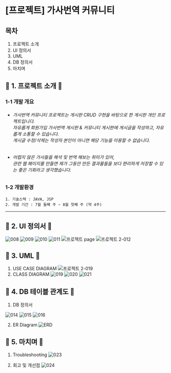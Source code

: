 

# [프로젝트] 가사번역 커뮤니티
## 목차
1. 프로젝트 소개
2. UI 정의서
3. UML
4. DB 정의서
5. 마치며

## 📌 1. 프로젝트 소개 📌
### 1-1 개발 개요
+ ###### 가사번역 커뮤니티 프로젝트는 게시판 CRUD 구현을 바탕으로 한 게시판 개인 프로젝트입니다. <br/> 자유롭게 회원가입 가사번역 게시판 & 커뮤니티 게시판에 게시글을 작성하고, 자유롭게 소통할 수 있습니다.  <br>게시글 수정/삭제는 작성자 본인이 아니면 해당 기능을 이용할 수 없습니다.
  
  
+ ###### 어렵지 않은 가사들을 해석 및 번역 해보는 취미가 있어, <br>관련 웹 페이지를 만들면  제가 그동안 만든 결과물들을 보다 편리하게 저장할 수 있는 좋은 기회라고 생각했습니다.

### 1-2 개발환경

	1. 기술스택 : JAVA, JSP
	2. 개발 기간 : 7월 둘째 주 ~ 8월 첫째 주 (약 4주)
*****



## 📌 2. UI 정의서 📌
![008](https://user-images.githubusercontent.com/80212139/128287100-faf9a5e7-ee7b-4bc3-898a-7dba6c78d943.jpg)
![009](https://user-images.githubusercontent.com/80212139/128287117-283289bb-cf25-45a7-8ce7-cd1c38a718b8.jpg)
![010](https://user-images.githubusercontent.com/80212139/128287125-efcb1eeb-8ebf-4221-b9ae-273a72b75ee0.jpg)
![011](https://user-images.githubusercontent.com/80212139/128287128-a25b5848-18f4-401f-8aff-99b20b353115.jpg)
![프로젝트 page](https://user-images.githubusercontent.com/80212139/128794387-36167fc8-d705-40f6-b1c6-49d238ba308b.png)
![프로젝트 2-012](https://user-images.githubusercontent.com/80212139/128791494-bb3757a2-f8e2-4fb2-9532-032b95b26fae.png)


## 📌 3. UML 📌
  1. USE CASE DIAGRAM
  ![프로젝트 2-019](https://user-images.githubusercontent.com/80212139/128287458-14c8b5b8-60db-4f85-b9dc-2e4014fc1c5c.png)
  2. CLASS DIAGRAM
![019](https://user-images.githubusercontent.com/80212139/128791612-b419b1d0-0879-4454-8e9d-7431d65953cf.png)
![020](https://user-images.githubusercontent.com/80212139/128791616-7ef4bf63-7d91-4d51-8b7d-43dd8f9901c9.png)
![021](https://user-images.githubusercontent.com/80212139/128791617-6d960321-fb05-44ad-870b-5d242d7bbb92.png)

## 📌 4. DB 테이블 관계도 📌

1. DB 정의서

![014](https://user-images.githubusercontent.com/80212139/128791709-f0ba7571-8640-4309-817d-75240cac044e.png)
![015](https://user-images.githubusercontent.com/80212139/128791711-4e7a1b1f-9409-45f3-9570-b06687c61672.png)
![016](https://user-images.githubusercontent.com/80212139/128791714-9146cf25-372e-4c56-9352-8cf4770b9a3d.png)

2. ER Diagram
![ERD](https://user-images.githubusercontent.com/80212139/128880645-4769a6f6-54d6-4275-9a72-d1e268abcee9.png)


## 📌 5. 마치며 📌

1. Troubleshooting
![023](https://user-images.githubusercontent.com/80212139/128791806-28a521cf-a125-4f6a-9a3b-614782ee4dae.png)

2. 회고 및 개선점
![024](https://user-images.githubusercontent.com/80212139/128791825-b565e7e5-98ac-4c32-83a3-a07b62a9b2b6.png)




